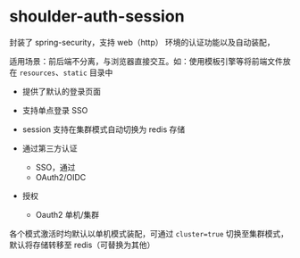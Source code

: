 # shoulder-auth-session

封装了 spring-security，支持 web（http） 环境的认证功能以及自动装配，

适用场景：前后端不分离，与浏览器直接交互。如：使用模板引擎等将前端文件放在 `resources`、`static` 目录中

- 提供了默认的登录页面
- 支持单点登录 SSO
- session 支持在集群模式自动切换为 redis 存储


- 通过第三方认证
    - SSO，通过
    - OAuth2/OIDC

- 授权
    - Oauth2 单机/集群
    
    
各个模式激活时均默认以单机模式装配，可通过 `cluster=true` 切换至集群模式，默认将存储转移至 redis（可替换为其他）

